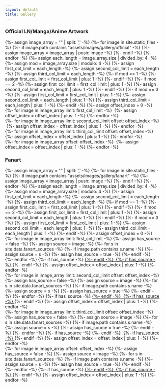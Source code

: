 ```yaml
---
layout: default
title: Gallery
---
```

<section class="msetup mcontent" id="gallery-d">
    <div class="container-fluid">
        <h3>Official LN/Manga/Anime Artwork</h3>
        <div class="row gallery-row" id="fanartRow"> 
            {%- assign image_array = "" | split: ',' -%}
            {%- for image in site.static_files -%}
                {%- if image.path contains "assets/images/gallery/official" -%}
                    {%- assign image_array = image_array | push: image -%}
                {%- endif -%}
            {%- endfor -%}
            {%- assign each_length = image_array.size | divided_by: 4 -%}
            {%- assign mod = image_array.size | modulo: 4 -%}
            {%- assign first_col_limit = each_length -%}
            {%- assign second_col_limit = each_length -%}
            {%- assign third_col_limit = each_length -%}
            {%- if mod == 1 -%} 
                {%- assign first_col_limit = first_col_limit | plus: 1 -%}
            {%- endif -%}
            {%- if mod == 2 -%} 
                {%- assign first_col_limit = first_col_limit | plus: 1 -%}
                {%- assign second_col_limit = each_length | plus: 1 -%}
            {%- endif -%}
            {%- if mod == 3 -%}
                {%- assign first_col_limit = first_col_limit | plus: 1 -%}
                {%- assign second_col_limit = each_length | plus: 1 -%}
                {%- assign third_col_limit = each_length | plus: 1 -%}
            {%- endif -%}
            {%- assign offset_index = 0 -%}
            <div class="col-lg-3 col-md-3 col-sm-6 col-xs-6">
                {%- for image in image_array limit: first_col_limit -%}
                <img data-src="{{ site.baseurl }}{{ image.path }}" class="img-fluid img-gal"/>
                {%- assign offset_index = offset_index | plus: 1 -%}
                {%- endfor -%}
            </div>
            <div class="col-lg-3 col-md-3 col-sm-6 col-xs-6">
                {%- for image in image_array limit: second_col_limit offset: offset_index -%}
                <img data-src="{{ site.baseurl }}{{ image.path }}" class="img-fluid img-gal"/>
                {%- assign offset_index = offset_index | plus: 1 -%}
                {%- endfor -%}
            </div>
            <div class="col-lg-3 col-md-3 col-sm-6 col-xs-6">
                {%- for image in image_array limit: third_col_limit offset: offset_index -%}
                <img data-src="{{ site.baseurl }}{{ image.path }}" class="img-fluid img-gal"/>
                {%- assign offset_index = offset_index | plus: 1 -%}
                {%- endfor -%}
            </div>
            <div class="col-lg-3 col-md-3 col-sm-6 col-xs-6">
                {%- for image in image_array offset: offset_index -%}
                <img data-src="{{ site.baseurl }}{{ image.path }}" class="img-fluid img-gal"/>
                {%- assign offset_index = offset_index | plus: 1 -%}
                {%- endfor -%}
            </div>
        </div>
        <h3>Fanart</h3>
        <div class="row gallery-row" id="fanartRow"> 
            {%- assign image_array = "" | split: ',' -%}
            {%- for image in site.static_files -%}
                {%- if image.path contains "assets/images/gallery/fanart" -%}
                    {%- assign image_array = image_array | push: image -%}
                {%- endif -%}
            {%- endfor -%}
            {%- assign each_length = image_array.size | divided_by: 4 -%}
            {%- assign mod = image_array.size | modulo: 4 -%}
            {%- assign first_col_limit = each_length -%}
            {%- assign second_col_limit = each_length -%}
            {%- assign third_col_limit = each_length -%}
            {%- if mod == 1 -%} 
                {%- assign first_col_limit = first_col_limit | plus: 1 -%}
            {%- endif -%}
            {%- if mod == 2 -%} 
                {%- assign first_col_limit = first_col_limit | plus: 1 -%}
                {%- assign second_col_limit = each_length | plus: 1 -%}
            {%- endif -%}
            {%- if mod == 3 -%}
                {%- assign first_col_limit = first_col_limit | plus: 1 -%}
                {%- assign second_col_limit = each_length | plus: 1 -%}
                {%- assign third_col_limit = each_length | plus: 1 -%}
            {%- endif -%}
            {%- assign offset_index = 0 -%}
            <div class="col-lg-3 col-md-3 col-sm-6 col-xs-6">
                {%- for image in image_array limit: first_col_limit -%}
                {%- assign has_source = false -%}
                {%- assign source = image -%}
                {%- for s in site.data.fanart_sources -%}
                    {%- if image.path contains s.name -%}
                        {%- assign source = s -%}
                        {%- assign has_source = true -%}
                    {%- endif -%}
                {%- endfor -%}
                {%- if has_source -%}
                <a href="{{ source.link }}" target="_blank">
                {%- endif -%}
                <img data-src="{{ site.baseurl }}{{ image.path }}" class="img-fluid img-gal"/>
                {%- if has_source -%}
                </a>
                {%- endif -%}
                {%- assign offset_index = offset_index | plus: 1 -%}
                {%- endfor -%}
            </div>
            <div class="col-lg-3 col-md-3 col-sm-6 col-xs-6">
                {%- for image in image_array limit: second_col_limit offset: offset_index -%}
                {%- assign has_source = false -%}
                {%- assign source = image -%}
                {%- for s in site.data.fanart_sources -%}
                    {%- if image.path contains s.name -%}
                        {%- assign source = s -%}
                        {%- assign has_source = true -%}
                    {%- endif -%}
                {%- endfor -%}
                {%- if has_source -%}
                <a href="{{ source.link }}" target="_blank">
                {%- endif -%}
                <img data-src="{{ site.baseurl }}{{ image.path }}" class="img-fluid img-gal"/>
                {%- if has_source -%}
                </a>
                {%- endif -%}
                {%- assign offset_index = offset_index | plus: 1 -%}
                {%- endfor -%}
            </div>
            <div class="col-lg-3 col-md-3 col-sm-6 col-xs-6">
                {%- for image in image_array limit: third_col_limit offset: offset_index -%}
                {%- assign has_source = false -%}
                {%- assign source = image -%}
                {%- for s in site.data.fanart_sources -%}
                    {%- if image.path contains s.name -%}
                        {%- assign source = s -%}
                        {%- assign has_source = true -%}
                    {%- endif -%}
                {%- endfor -%}
                {%- if has_source -%}
                <a href="{{ source.link }}" target="_blank">
                {%- endif -%}
                <img data-src="{{ site.baseurl }}{{ image.path }}" class="img-fluid img-gal"/>
                {%- if has_source -%}
                </a>
                {%- endif -%}
                {%- assign offset_index = offset_index | plus: 1 -%}
                {%- endfor -%}
            </div>
            <div class="col-lg-3 col-md-3 col-sm-6 col-xs-6">
                {%- for image in image_array offset: offset_index -%}
                {%- assign has_source = false -%}
                {%- assign source = image -%}
                {%- for s in site.data.fanart_sources -%}
                    {%- if image.path contains s.name -%}
                        {%- assign source = s -%}
                        {%- assign has_source = true -%}
                    {%- endif -%}
                {%- endfor -%}
                {%- if has_source -%}
                <a href="{{ source.link }}" target="_blank">
                {%- endif -%}
                <img data-src="{{ site.baseurl }}{{ image.path }}" class="img-fluid img-gal"/>
                {%- if has_source -%}
                </a>
                {%- endif -%}
                {%- assign offset_index = offset_index | plus: 1 -%}
                {%- endfor -%}
            </div>
        </div>
    </div>
</section>
<script>
var lazyLoadInstance = new LazyLoad({
    container: document.getElementById('gallery-d')
});
</script>